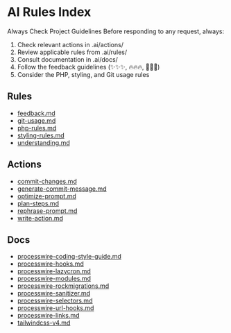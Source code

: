 # AI Rules Index

Always Check Project Guidelines
Before responding to any request, always:

1. Check relevant actions in .ai/actions/
2. Review applicable rules from .ai/rules/
3. Consult documentation in .ai/docs/
4. Follow the feedback guidelines (✨✨✨, 🔥🔥🔥, 🎉🎉🎉)
5. Consider the PHP, styling, and Git usage rules

## Rules
- [feedback.md](./rules/feedback.md)
- [git-usage.md](./rules/git-usage.md)
- [php-rules.md](./rules/php-rules.md)
- [styling-rules.md](./rules/styling-rules.md)
- [understanding.md](./rules/understanding.md)

## Actions
- [commit-changes.md](./actions/commit-changes.md)
- [generate-commit-message.md](./actions/generate-commit-message.md)
- [optimize-prompt.md](./actions/optimize-prompt.md)
- [plan-steps.md](./actions/plan-steps.md)
- [rephrase-prompt.md](./actions/rephrase-prompt.md)
- [write-action.md](./actions/write-action.md)

## Docs
- [processwire-coding-style-guide.md](.ai/docs/processwire-coding-style-guide.md)
- [processwire-hooks.md](.ai/docs/processwire-hooks.md)
- [processwire-lazycron.md](.ai/docs/processwire-lazycron.md)
- [processwire-modules.md](.ai/docs/processwire-modules.md)
- [processwire-rockmigrations.md](.ai/docs/processwire-rockmigrations.md)
- [processwire-sanitizer.md](.ai/docs/processwire-sanitizer.md)
- [processwire-selectors.md](.ai/docs/processwire-selectors.md)
- [processwire-url-hooks.md](.ai/docs/processwire-url-hooks.md)
- [processwire-links.md](.ai/docs/processwire-links.md)
- [tailwindcss-v4.md](.ai/docs/tailwindcss-v4.md)
